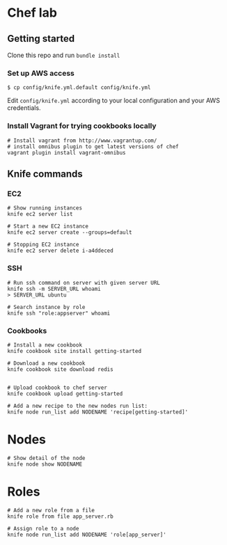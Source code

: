 # Chef lab

## Getting started

Clone this repo and run `bundle install`


### Set up AWS access

	$ cp config/knife.yml.default config/knife.yml

Edit `config/knife.yml` according to your local configuration and your AWS credentials.


### Install Vagrant for trying cookbooks locally

	# Install vagrant from http://www.vagrantup.com/
	# install omnibus plugin to get latest versions of chef
	vagrant plugin install vagrant-omnibus

## Knife commands


### EC2

	# Show running instances
	knife ec2 server list

	# Start a new EC2 instance
	knife ec2 server create --groups=default

	# Stopping EC2 instance
	knife ec2 server delete i-a4ddeced

### SSH

	# Run ssh command on server with given server URL
	knife ssh -m SERVER_URL whoami
	> SERVER_URL ubuntu
	
	# Search instance by role
	knife ssh "role:appserver" whoami

### Cookbooks

	# Install a new cookbook
	knife cookbook site install getting-started

	# Download a new cookbook
	knife cookbook site download redis


	# Upload cookbook to chef server
	knife cookbook upload getting-started
	
	# Add a new recipe to the new nodes run list:
	knife node run_list add NODENAME 'recipe[getting-started]'
	
# Nodes

	# Show detail of the node
	knife node show NODENAME

# Roles

	# Add a new role from a file
	knife role from file app_server.rb
	
	# Assign role to a node
	knife node run_list add NODENAME 'role[app_server]'


